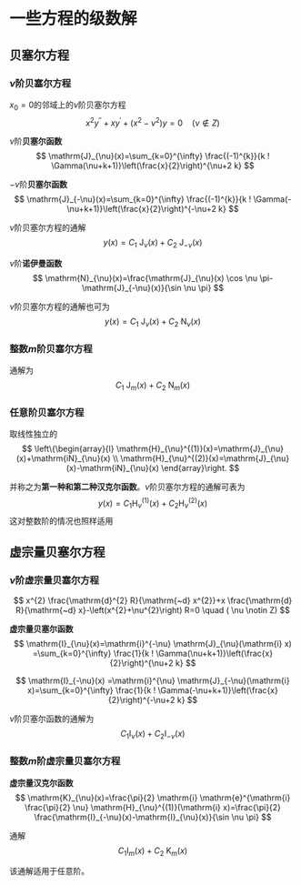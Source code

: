 # 一些方程的级数解

## 贝塞尔方程

### $\nu$阶贝塞尔方程

$x_{0}=0$的邻域上的$\nu$阶贝塞尔方程
$$
x^{2} y^{\prime \prime}+x y^{\prime}+\left(x^{2}-\nu^{2}\right) y=0 \quad ( \nu \notin Z)
$$

$\nu$阶**贝塞尔函数**
$$
\mathrm{J}_{\nu}(x)=\sum_{k=0}^{\infty} \frac{(-1)^{k}}{k ! \Gamma(\nu+k+1)}\left(\frac{x}{2}\right)^{\nu+2 k}
$$

$-\nu$阶**贝塞尔函数**
$$
\mathrm{J}_{-\nu}(x)=\sum_{k=0}^{\infty} \frac{(-1)^{k}}{k ! \Gamma(-\nu+k+1)}\left(\frac{x}{2}\right)^{-\nu+2 k}
$$

$\nu$阶贝塞尔方程的通解
$$
y(x)=C_{1} \mathrm{~J}_{\nu}(x)+C_{2} \mathrm{~J}_{-\nu}(x)$$

$\nu$阶**诺伊曼函数**
$$
\mathrm{N}_{\nu}(x)=\frac{\mathrm{J}_{\nu}(x) \cos \nu \pi-\mathrm{J}_{-\nu}(x)}{\sin \nu \pi}
$$

$\nu$阶贝塞尔方程的通解也可为
$$
y(x)=C_{1} \mathrm{~J}_{\nu}(x)+C_{2} \mathrm{~N}_{\nu}(x)
$$

### 整数$m$阶贝塞尔方程

通解为
$$C_{1} \mathrm{~J}_{m}(x)+C_{2} \mathrm{~N}_{m}(x)$$

### 任意阶贝塞尔方程

取线性独立的
$$
\left\{\begin{array}{l}
\mathrm{H}_{\nu}^{(1)}(x)=\mathrm{J}_{\nu}(x)+\mathrm{iN}_{\nu}(x) \\
\mathrm{H}_{\nu}^{(2)}(x)=\mathrm{J}_{\nu}(x)-\mathrm{iN}_{\nu}(x)
\end{array}\right.
$$

并称之为**第一种和第二种汉克尔函数**。$\nu$阶贝塞尔方程的通解可表为
$$
y(x)=C_{1} \mathrm{H}_{\nu}^{(1)}(x)+C_{2} \mathrm{H}_{\nu}^{(2)}(x)
$$
这对整数阶的情况也照样适用

## 虚宗量贝塞尔方程

### $\nu$阶虚宗量贝塞尔方程

$$
x^{2} \frac{\mathrm{d}^{2} R}{\mathrm{~d} x^{2}}+x \frac{\mathrm{d} R}{\mathrm{~d} x}-\left(x^{2}+\nu^{2}\right) R=0 \quad ( \nu \notin Z)
$$

**虚宗量贝塞尔函数**
$$
\mathrm{I}_{\nu}(x)=\mathrm{i}^{-\nu} \mathrm{J}_{\nu}(\mathrm{i} x) =\sum_{k=0}^{\infty} \frac{1}{k ! \Gamma(\nu+k+1)}\left(\frac{x}{2}\right)^{\nu+2 k}
$$

$$
\mathrm{I}_{-\nu}(x) =\mathrm{i}^{\nu} \mathrm{J}_{-\nu}(\mathrm{i} x)=\sum_{k=0}^{\infty} \frac{1}{k ! \Gamma(-\nu+k+1)}\left(\frac{x}{2}\right)^{-\nu+2 k}
$$

$\nu$阶贝塞尔函数的通解为
$$
C_{1} \mathrm{I}_{\nu}(x)+C_{2} \mathrm{I}_{-\nu}(x)
$$

### 整数$m$阶虚宗量贝塞尔方程

**虚宗量汉克尔函数**
$$
\mathrm{K}_{\nu}(x)=\frac{\pi}{2} \mathrm{i} \mathrm{e}^{\mathrm{i} \frac{\pi}{2} \nu} \mathrm{H}_{\nu}^{(1)}(\mathrm{i} x)=\frac{\pi}{2} \frac{\mathrm{I}_{-\nu}(x)-\mathrm{I}_{\nu}(x)}{\sin \nu \pi}
$$

通解
$$C_{1} \mathrm{I}_{m}(x)+C_{2} \mathrm{~K}_{m}(x)$$

该通解适用于任意阶。